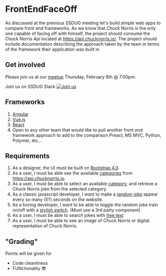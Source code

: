 # FrontEndFaceOff

As discussed at the previous SSDUG meeting let's build simple web apps to compare front end frameworks. As we know that Chuck Norris is the only one capable of facing off with himself, the project should consume the Chuck Norris Api located at https://api.chucknorris.io/. The project should include documentation describing the approach taken by the team in terms of the framework their application was built in.

## Get involved

Please join us at our [meetup](https://www.meetup.com/ssdevelopers/) Thursday, February 8th @ 7:00pm.

Join us on SSDUG Slack [![Join us](https://webtasks.iamnotmyself.com/notmyself/ssdug-slackin/badge.svg)](https://webtasks.iamnotmyself.com/notmyself/ssdug-slackin/)

## Frameworks

1. [Angular](https://angular.io/)
1. [Vue.js](https://vuejs.org/)
1. [React](https://reactjs.org/)
1. Open to any other team that would like to pull another front end framework approach to add to the comparison Preact, MS MVC, Python, Polymer, etc...

## Requirements

1. As a designer, the UI must be built on [Bootstrap 4.0](https://getbootstrap.com/).
1. As a user, I must be able see the available [categories](https://api.chucknorris.io/jokes/categories) from https://api.chucknorris.io.
1. As a user, I must be able to select an available [category](https://api.chucknorris.io/jokes/categories), and retrieve a Chuck Norris joke from the selected category.
1. As a classic javascript developer, I want to make a [random joke](https://api.chucknorris.io/jokes/random) appear every so many (5?) seconds on the website. 
1. As a boring developer, I want to be able to toggle the random joke train on/off with a [stylish switch](http://cdn.cssflow.com/snippets/simple-toggle-switch/preview-260.png).  (Must use a 3rd party component)
1. As a user, I must be able to search jokes with [free text](https://api.chucknorris.io/jokes/search?query={query})
1. As a user, I must be able to see an image of Chuck Norris or digital representation of Chuck Norris.

## "Grading"
Points will be given for
* Code cleanliness
* FUNctionality 😎
